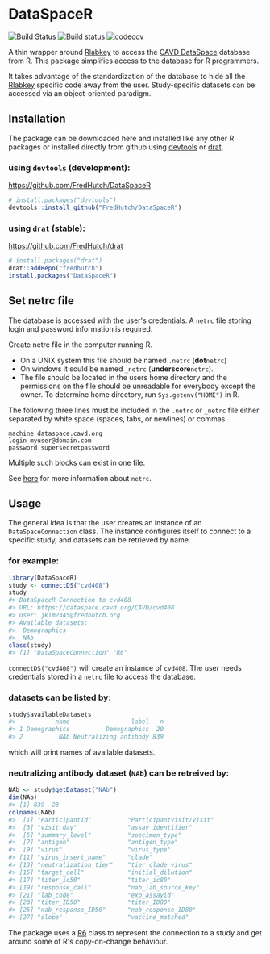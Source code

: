 DataSpaceR
================

<!-- README.md is generated from README.Rmd. Please edit that file -->
[![Build Status](https://travis-ci.org/FredHutch/DataSpaceR.svg?branch=master)](https://travis-ci.org/FredHutch/DataSpaceR) [![Build status](https://ci.appveyor.com/api/projects/status/bmwyv5i32xr07bdr/branch/master?svg=true)](https://ci.appveyor.com/project/juyeongkim/dataspacer/branch/master) [![codecov](https://codecov.io/gh/FredHutch/DataSpaceR/branch/master/graph/badge.svg)](https://codecov.io/gh/FredHutch/DataSpaceR/branch/master)

A thin wrapper around [Rlabkey](https://cran.r-project.org/web/packages/Rlabkey/index.html) to access the [CAVD DataSpace](https://dataspace.cavd.org) database from R. This package simplifies access to the database for R programmers.

It takes advantage of the standardization of the database to hide all the [Rlabkey](https://cran.r-project.org/web/packages/Rlabkey/index.html) specific code away from the user. Study-specific datasets can be accessed via an object-oriented paradigm.

Installation
------------

The package can be downloaded here and installed like any other R packages or installed directly from github using [devtools](https://cran.r-project.org/web/packages/devtools/index.html) or [drat](https://cran.r-project.org/web/packages/drat/index.html).

### using `devtools` (development):

<https://github.com/FredHutch/DataSpaceR>

``` r
# install.packages("devtools")
devtools::install_github("FredHutch/DataSpaceR")
```

### using `drat` (stable):

<https://github.com/FredHutch/drat>

``` r
# install.packages("drat")
drat::addRepo("fredhutch")
install.packages("DataSpaceR")
```

Set netrc file
--------------

The database is accessed with the user's credentials. A `netrc` file storing login and password information is required.

Create netrc file in the computer running R.

-   On a UNIX system this file should be named `.netrc` (**dot**`netrc`)
-   On windows it sould be named `_netrc` (**underscore**`netrc`).
-   The file should be located in the users home directory and the permissions on the file should be unreadable for everybody except the owner. To determine home directory, run `Sys.getenv("HOME")` in R.

The following three lines must be included in the `.netrc` or `_netrc` file either separated by white space (spaces, tabs, or newlines) or commas.

    machine dataspace.cavd.org
    login myuser@domain.com
    password supersecretpassword

Multiple such blocks can exist in one file.

See [here](https://www.labkey.org/wiki/home/Documentation/page.view?name=netrc) for more information about `netrc`.

Usage
-----

The general idea is that the user creates an instance of an `DataSpaceConnection` class. The instance configures itself to connect to a specific study, and datasets can be retrieved by name.

### for example:

``` r
library(DataSpaceR)
study <- connectDS("cvd408")
study
#> DataSpaceR Connection to cvd408
#> URL: https://dataspace.cavd.org/CAVD/cvd408
#> User: jkim2345@fredhutch.org
#> Available datasets:
#>  Demographics
#>  NAb
class(study)
#> [1] "DataSpaceConnection" "R6"
```

`connectDS("cvd408")` will create an instance of `cvd408`. The user needs credentials stored in a `netrc` file to access the database.

### datasets can be listed by:

``` r
study$availableDatasets
#>           name                 label   n
#> 1 Demographics          Demographics  20
#> 2          NAb Neutralizing antibody 839
```

which will print names of available datasets.

### neutralizing antibody dataset (`NAb`) can be retreived by:

``` r
NAb <- study$getDataset("NAb")
dim(NAb)
#> [1] 839  28
colnames(NAb)
#>  [1] "ParticipantId"          "ParticipantVisit/Visit"
#>  [3] "visit_day"              "assay_identifier"      
#>  [5] "summary_level"          "specimen_type"         
#>  [7] "antigen"                "antigen_type"          
#>  [9] "virus"                  "virus_type"            
#> [11] "virus_insert_name"      "clade"                 
#> [13] "neutralization_tier"    "tier_clade_virus"      
#> [15] "target_cell"            "initial_dilution"      
#> [17] "titer_ic50"             "titer_ic80"            
#> [19] "response_call"          "nab_lab_source_key"    
#> [21] "lab_code"               "exp_assayid"           
#> [23] "titer_ID50"             "titer_ID80"            
#> [25] "nab_response_ID50"      "nab_response_ID80"     
#> [27] "slope"                  "vaccine_matched"
```

The package uses a [R6](https://cran.r-project.org/web/packages/R6/index.html) class to represent the connection to a study and get around some of R's copy-on-change behaviour.
